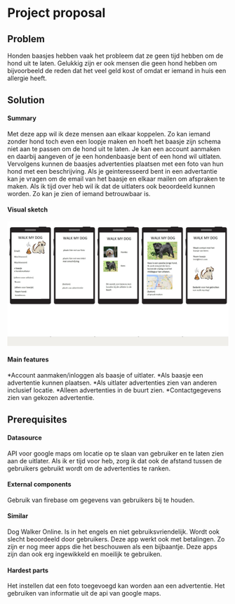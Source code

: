 # Project proposal

## Problem
Honden baasjes hebben vaak het probleem dat ze geen tijd hebben om de hond uit te laten. 
Gelukkig zijn er ook mensen die geen hond hebben om bijvoorbeeld de reden dat het veel geld kost of
omdat er iemand in huis een allergie heeft.

## Solution
#### Summary
Met deze app wil ik deze mensen aan elkaar koppelen.
Zo kan iemand zonder hond toch even een loopje maken en hoeft het baasje zijn schema niet aan te passen om de hond uit te laten.
Je kan een account aanmaken en daarbij aangeven of je een hondenbaasje bent of een hond wil uitlaten. Vervolgens kunnen de baasjes advertenties plaatsen met een foto van hun hond met een beschrijving. Als je geinteresseerd bent in een advertantie kan je vragen om de email van het baasje en elkaar mailen om afspraken te maken.
Als ik tijd over heb wil ik dat de uitlaters ook beoordeeld kunnen worden. Zo kan je zien of iemand betrouwbaar is.

#### Visual sketch
![visualisatie app](doc/walk_my_dog_visualisatie.jpg)

#### Main features
*Account aanmaken/inloggen als baasje of uitlater.
*Als baasje een advertentie kunnen plaatsen.
*Als uitlater advertenties zien van anderen inclusief locatie.
*Alleen advertenties in de buurt zien.
*Contactgegevens zien van gekozen advertentie.

## Prerequisites
#### Datasource
API voor google maps om locatie op te slaan van gebruiker en te laten zien aan de uitlater.
Als ik er tijd voor heb, zorg ik dat ook de afstand tussen de gebruikers gebruikt wordt om de advertenties te ranken.

#### External components
Gebruik van firebase om gegevens van gebruikers bij te houden.

#### Similar
Dog Walker Online.
Is in het engels en niet gebruiksvriendelijk. Wordt ook slecht beoordeeld door gebruikers.
Deze app werkt ook met betalingen.
Zo zijn er nog meer apps die het beschouwen als een bijbaantje. Deze apps zijn dan ook erg ingewikkeld en moeilijk te gebruiken.

#### Hardest parts
Het instellen dat een foto toegevoegd kan worden aan een advertentie.
Het gebruiken van informatie uit de api van google maps.



